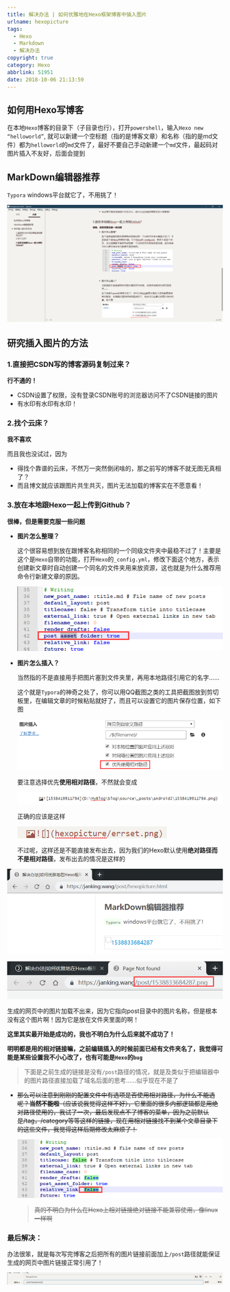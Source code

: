 ```yaml
---
title: 解决办法 | 如何优雅地在Hexo框架博客中插入图片
urlname: hexopicture
tags:
  - Hexo
  - Markdown
  - 解决办法
copyright: true
category: Hexo
abbrlink: 51951
date: 2018-10-06 21:13:59
---
```




## 如何用Hexo写博客

在本地`Hexo`博客的目录下（子目录也行），打开`powershell`，输入`Hexo new “helloworld”`, 就可以新建一个空标题（指的是博客文章）和名称（指的是md文件）都为`helloworld`的`md`文件了，最好不要自己手动新建一个`md`文件，最起码对图片插入不友好，后面会提到

<!-- more --> 

## MarkDown编辑器推荐

`Typora` windows平台就它了，不用挑了！

![1538833684287](https://raw.githubusercontent.com/JankingWon/JankingWon.github.io/master/2019/hexopicture/1538833684287.png)

## 研究插入图片的方法

### 1.直接把CSDN写的博客源码复制过来？

**行不通的！**

- CSDN设置了权限，没有登录CSDN账号的浏览器访问不了CSDN链接的图片
- 有水印有水印有水印！

### 2.找个云床？

**我不喜欢**

而且我也没试过，因为

- 得找个靠谱的云床，不然万一突然倒闭啥的，那之前写的博客不就无图无真相了？
- 而且博文就应该跟图片共生共灭，图片无法加载的博客实在不愿意看！

### 3.放在本地跟Hexo一起上传到Github？

**很棒，但是需要克服一些问题**

- **图片怎么整理？**

  这个很容易想到放在跟博客名称相同的一个同级文件夹中最稳不过了！主要是这个是`Hexo`自带的功能，打开`Hexo`的`_config.yml`，修改下面这个地方，表示创建新文章时自动创建一个同名的文件夹用来放资源，这也就是为什么推荐用命令行新建文章的原因。

  ![1538833077471](https://raw.githubusercontent.com/JankingWon/JankingWon.github.io/master/2019/hexopicture/1538833077471.png)



- **图片怎么插入？**

  当然指的不是直接用手把图片塞到文件夹里，再用本地路径引用它的名字……

  这个就是`Typora`的神奇之处了，你可以用QQ截图之类的工具把截图放到剪切板里，在编辑文章的时候粘贴就好了，而且可以设置它的图片保存位置，如下图

  ![](https://raw.githubusercontent.com/JankingWon/JankingWon.github.io/master/2019/hexopicture/settypora.png)

  要注意选择优先**使用相对路径**，不然就会变成

  ![](https://raw.githubusercontent.com/JankingWon/JankingWon.github.io/master/2019/hexopicture/errset.png)

  正确的应该是这样

  ![1538833642227](https://raw.githubusercontent.com/JankingWon/JankingWon.github.io/master/2019/hexopicture/1538833642227.png)

  不过呢，这样还是不能直接发布出去，因为我们的Hexo默认使用**绝对路径而不是相对路径**，发布出去的情况是这样的

![1538834227183](https://raw.githubusercontent.com/JankingWon/JankingWon.github.io/master/2019/hexopicture/1538834227183.png)

![1538834309726](https://raw.githubusercontent.com/JankingWon/JankingWon.github.io/master/2019/hexopicture/1538834309726.png)

生成的网页中的图片加载不出来，因为它指向post目录中的图片名称，但是根本没有这个图片啊！因为它是放在文件夹里面的啊！

**这里其实最开始是成功的，我也不明白为什么后来就不成功了！**

**明明都是用的相对链接嘛，之前编辑插入的时候前面已经有文件夹名了，我觉得可能是某些设置我不小心改了，也有可能是`Hexo`的`bug`**

> 下面是之前生成的链接是没有`/post`路径的情况，就是及类似于把编辑器中的图片路径直接加载了域名后面的思考……似乎现在不是了

- ~~那么可以注意到刚刚的配置文件中有选项是否使用相对路径，为什么不能选呢？**当然不能啦**（应该说我觉得这样不好），它里面的很多内部逻辑都是用绝对路径使用的，我试了一次，最后发现点不了博客的菜单，因为之前默认是/tag，/category等等这样的链接，现在用相对链接找不到某个文章目录下的这些文件，我觉得这样后期修改太麻烦了！~~

  ![1538833796822](https://raw.githubusercontent.com/JankingWon/JankingWon.github.io/master/2019/hexopicture/1538833796822.png)

  > ~~真的不明白为什么在Hexo上相对链接绝对链接不能兼容使用，像linux一样啊~~

### 最后解决：

办法很笨，就是每次写完博客之后把所有的图片链接前面加上`/post`路径就能保证生成的网页中图片链接正常引用了！

![1538834897233](https://raw.githubusercontent.com/JankingWon/JankingWon.github.io/master/2019/hexopicture/1538834897233.png)

<!-- more --> 